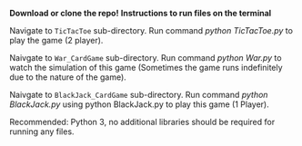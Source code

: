 **Download or clone the repo!**
**Instructions to run files on the terminal**

Navigate to `TicTacToe` sub-directory. Run command *python TicTacToe.py* to play the game (2 player).

Naivgate to `War_CardGame` sub-directory. Run command *python War.py* to watch the simulation of this game (Sometimes the game runs indefinitely due to the nature of the game).

Naivgate to `BlackJack_CardGame` sub-directory. Run command *python BlackJack.py* using python BlackJack.py to play this game (1 Player).

Recommended:
Python 3, no additional libraries should be required for running any files.